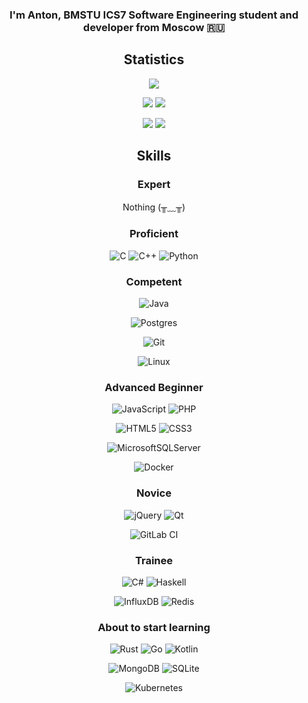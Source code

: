 <h3 align="center">I'm Anton, BMSTU ICS7 Software Engineering student and developer from Moscow 🇷🇺</h3>

<h2 align="center">Statistics</h2>

<div align="center">

![](https://github-profile-summary-cards.vercel.app/api/cards/profile-details?username=agarmirus&theme=tokyonight)

![](https://github-profile-summary-cards.vercel.app/api/cards/repos-per-language?username=agarmirus&theme=tokyonight)
![](https://github-profile-summary-cards.vercel.app/api/cards/most-commit-language?username=agarmirus&theme=tokyonight)

![](https://github-profile-summary-cards.vercel.app/api/cards/stats?username=agarmirus&theme=tokyonight)
![](https://github-profile-summary-cards.vercel.app/api/cards/productive-time?username=agarmirus&theme=tokyonight)

</div>

<h2 align="center">Skills</h2>

<h3 align="center">Expert</h3>

<div align="center">

Nothing (╥﹏╥)

</div>

<h3 align="center">Proficient</h3>

<div align="center">

![C](https://img.shields.io/badge/c-%2300599C.svg?style=for-the-badge&logo=c&logoColor=white)
![C++](https://img.shields.io/badge/c++-%2300599C.svg?style=for-the-badge&logo=c%2B%2B&logoColor=white)
![Python](https://img.shields.io/badge/python-3670A0?style=for-the-badge&logo=python&logoColor=ffdd54)

</div>

<h3 align="center">Competent</h3>

<div align="center">

![Java](https://img.shields.io/badge/java-%23ED8B00.svg?style=for-the-badge&logo=openjdk&logoColor=white)

![Postgres](https://img.shields.io/badge/postgres-%23316192.svg?style=for-the-badge&logo=postgresql&logoColor=white)

![Git](https://img.shields.io/badge/git-%23F05033.svg?style=for-the-badge&logo=git&logoColor=white)

![Linux](https://img.shields.io/badge/Linux-FCC624?style=for-the-badge&logo=linux&logoColor=black)

</div>

<h3 align="center">Advanced Beginner</h3>

<div align="center">

![JavaScript](https://img.shields.io/badge/javascript-%23323330.svg?style=for-the-badge&logo=javascript&logoColor=%23F7DF1E)
![PHP](https://img.shields.io/badge/php-%23777BB4.svg?style=for-the-badge&logo=php&logoColor=white)

![HTML5](https://img.shields.io/badge/html5-%23E34F26.svg?style=for-the-badge&logo=html5&logoColor=white)
![CSS3](https://img.shields.io/badge/css3-%231572B6.svg?style=for-the-badge&logo=css3&logoColor=white)

![MicrosoftSQLServer](https://img.shields.io/badge/Microsoft%20SQL%20Server-CC2927?style=for-the-badge&logo=microsoft%20sql%20server&logoColor=white)

![Docker](https://img.shields.io/badge/docker-%230db7ed.svg?style=for-the-badge&logo=docker&logoColor=white)

</div>

<h3 align="center">Novice</h3>

<div align="center">

![jQuery](https://img.shields.io/badge/jquery-%230769AD.svg?style=for-the-badge&logo=jquery&logoColor=white)
![Qt](https://img.shields.io/badge/Qt-%23217346.svg?style=for-the-badge&logo=Qt&logoColor=white)

![GitLab CI](https://img.shields.io/badge/gitlab%20ci-%23181717.svg?style=for-the-badge&logo=gitlab&logoColor=white)

</div>

<h3 align="center">Trainee</h3>

<div align="center">

![C#](https://img.shields.io/badge/c%23-%23239120.svg?style=for-the-badge&logo=csharp&logoColor=white)
![Haskell](https://img.shields.io/badge/Haskell-5e5086?style=for-the-badge&logo=haskell&logoColor=white)

![InfluxDB](https://img.shields.io/badge/InfluxDB-22ADF6?style=for-the-badge&logo=InfluxDB&logoColor=white)
![Redis](https://img.shields.io/badge/redis-%23DD0031.svg?style=for-the-badge&logo=redis&logoColor=white)

</div>

<h3 align="center">About to start learning</h3>

<div align="center">

![Rust](https://img.shields.io/badge/rust-%23000000.svg?style=for-the-badge&logo=rust&logoColor=white)
![Go](https://img.shields.io/badge/go-%2300ADD8.svg?style=for-the-badge&logo=go&logoColor=white)
![Kotlin](https://img.shields.io/badge/kotlin-%237F52FF.svg?style=for-the-badge&logo=kotlin&logoColor=white)

![MongoDB](https://img.shields.io/badge/MongoDB-%234ea94b.svg?style=for-the-badge&logo=mongodb&logoColor=white)
![SQLite](https://img.shields.io/badge/sqlite-%2307405e.svg?style=for-the-badge&logo=sqlite&logoColor=white)

![Kubernetes](https://img.shields.io/badge/kubernetes-%23326ce5.svg?style=for-the-badge&logo=kubernetes&logoColor=white)

</div>
